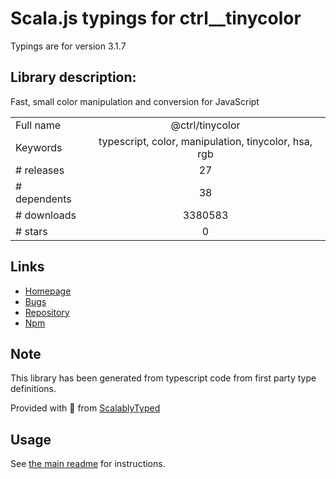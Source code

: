 
# Scala.js typings for ctrl__tinycolor

Typings are for version 3.1.7

## Library description:
Fast, small color manipulation and conversion for JavaScript

|                    |                 |
| ------------------ | :-------------: |
| Full name          | @ctrl/tinycolor |
| Keywords           | typescript, color, manipulation, tinycolor, hsa, rgb |
| # releases         | 27 |
| # dependents       | 38 |
| # downloads        | 3380583 |
| # stars            | 0 |

## Links
- [Homepage](https://tinycolor.vercel.app)
- [Bugs](https://github.com/scttcper/tinycolor/issues)
- [Repository](https://github.com/scttcper/tinycolor)
- [Npm](https://www.npmjs.com/package/%40ctrl%2Ftinycolor)
    


## Note
This library has been generated from typescript code from first party type definitions.

Provided with :purple_heart: from [ScalablyTyped](https://github.com/oyvindberg/ScalablyTyped)

## Usage
See [the main readme](../../readme.md) for instructions.


